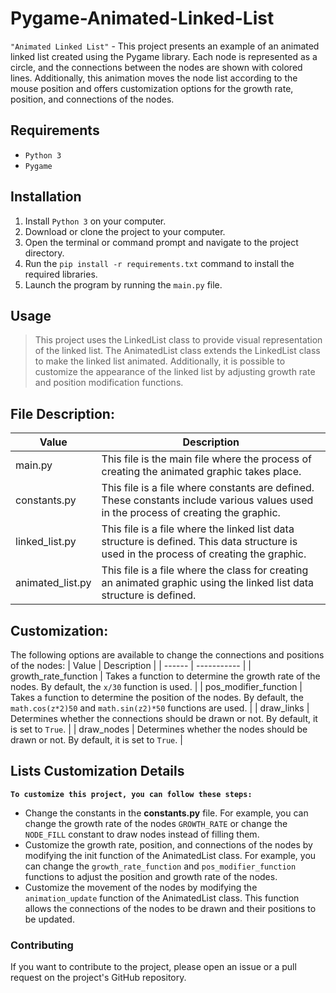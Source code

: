 # Pygame-Animated-Linked-List

`"Animated Linked List"` - This project presents an example of an animated linked list created using the Pygame library. Each node is represented as a circle, and the connections between the nodes are shown with colored lines. Additionally, this animation moves the node list according to the mouse position and offers customization options for the growth rate, position, and connections of the nodes.

## Requirements
+ `Python 3`
+ `Pygame`

## Installation
1. Install `Python 3` on your computer.
2. Download or clone the project to your computer.
3. Open the terminal or command prompt and navigate to the project directory.
4. Run the `pip install -r requirements.txt` command to install the required libraries.
5. Launch the program by running the `main.py` file.

## Usage
> This project uses the LinkedList class to provide visual representation of the linked list. The AnimatedList class extends the LinkedList class to make the linked list animated. Additionally, it is possible to customize the appearance of the linked list by adjusting growth rate and position modification functions.

## File Description:
| Value | Description |
| ------ | ----------- |
| main.py | This file is the main file where the process of creating the animated graphic takes place. |
| constants.py | This file is a file where constants are defined. These constants include various values used in the process of creating the graphic. |
| linked_list.py | This file is a file where the linked list data structure is defined. This data structure is used in the process of creating the graphic. |
| animated_list.py | This file is a file where the class for creating an animated graphic using the linked list data structure is defined. |

## Customization:

The following options are available to change the connections and positions of the nodes:
| Value | Description |
| ------ | ----------- |
| growth_rate_function | Takes a function to determine the growth rate of the nodes. By default, the `x/30` function is used. |
| pos_modifier_function | Takes a function to determine the position of the nodes. By default, the `math.cos(z*2)50` and `math.sin(z2)*50` functions are used. |
| draw_links | Determines whether the connections should be drawn or not. By default, it is set to `True`. |
| draw_nodes | Determines whether the nodes should be drawn or not. By default, it is set to `True`. |

## Lists Customization Details
__`To customize this project, you can follow these steps:`__

+ Change the constants in the __constants.py__ file. For example, you can change the growth rate of the nodes `GROWTH_RATE` or change the `NODE_FILL` constant to draw nodes instead of filling them.
+ Customize the growth rate, position, and connections of the nodes by modifying the init function of the AnimatedList class. For example, you can change the `growth_rate_function` and `pos_modifier_function` functions to adjust the position and growth rate of the nodes.
+ Customize the movement of the nodes by modifying the `animation_update` function of the AnimatedList class. This function allows the connections of the nodes to be drawn and their positions to be updated.

### Contributing
If you want to contribute to the project, please open an issue or a pull request on the project's GitHub repository.
